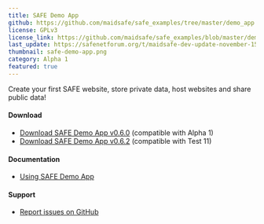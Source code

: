 ```yaml
---
title: SAFE Demo App
github: https://github.com/maidsafe/safe_examples/tree/master/demo_app
license: GPLv3
license_link: https://github.com/maidsafe/safe_examples/blob/master/demo_app/COPYING
last_update: https://safenetforum.org/t/maidsafe-dev-update-november-15-2016/11747
thumbnail: safe-demo-app.png
category: Alpha 1
featured: true
---
```


Create your first SAFE website, store private data, host websites and share public data!

#### Download

- [Download SAFE Demo App v0.6.0](https://github.com/maidsafe/safe_examples/releases/tag/0.6.0) (compatible with Alpha 1)
- [Download SAFE Demo App v0.6.2](https://github.com/maidsafe/safe_examples/releases/tag/0.10.1) (compatible with Test 11)

#### Documentation

- [Using SAFE Demo App](https://maidsafe.readme.io/docs/demo-app)

#### Support

- [Report issues on GitHub](https://github.com/maidsafe/safe_examples/issues)
